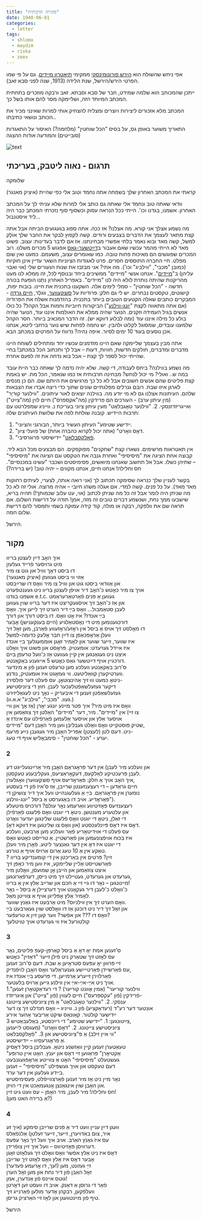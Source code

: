 ```yaml
---
title: "סקירה תרבותית"
date: 1940-06-01
categories:
  - letter
tags:
  - shlomo
  - maydim
  - rivka
  - zeev
---
```


אפי ניחש שהשולח הוא [הירש פורונומינסקי](https://yleksikon.blogspot.com/2018/07/hirsh-porudominski.html)
ממקימי [תיאטרון מיידים](https://dankenigsberg.github.io/pupko-papers/musing/1940/06/04/maydim-theatre/).
גם על פי שמו הפרטי הירש/הירשל, שנת הלידה (1913, שנה לפני סבא זאב).

ייתכן שהמכותב הוא שלמה שמידט, חבר של סבא וסבתא.
זאב ורבקה מוזכרים בתחתית המכתב המיוחד הזה, ושליימקה מסר להם אותו בשל כך.

המכתב מלא אזכורים ליצירות ויוצרים ומצליח להצחיק אותי למרות
שאינני מכיר את הכותב ונושאי כתיבתו..

התאריך משוער באופן גס, על בסיס "הכל שוחטין" (מלחמה?) האיסור על התאגדות (סובייטים) והמודעה אודות ההצגה


![text](/pupko-papers/assets/images/1940-06-01-hirsch-porudominski.jpg)


## תרגום - נאוה ליטבק, בעריכתי

שלומקה

קראתי את המכתב האחרון שלך בשמחה
אתה נחמד וטוב אלי
כפי שהיית (איציק מאנגר)

וודאי שאתה טוב ונחמד אלי שאתה גם כותב אלי למרות שלא עניתי לך על המכתב האחרון.
אשמנו, בגדנו וכו'. הייתי ככל הנראה עסוק וכשסוף סוף נזכרתי המכתב כבר היה ליד איסטנבול...

מה נשמע אצלך אני קורא. מה אצלנו? אז ככה. אתה ספוג בגעגועים הביתה אבל
אתה קצת מתאר לעצמך את הדברים בצבעים ורודים. קשה לקפוץ לבקר את החבר שלך אוֺלֶק
למשל, קשה מאד ובוא נאמר בלתי אפשרי מבחינתנו. אז אם לדבר בעדינות: עצוב. פשוט מאד
לא הייתי מהמר עכשיו שאם אעבור ב[דײַטשער-גאַס](https://en.wikipedia.org/wiki/Vokie%C4%8Di%C5%B3_Street)
אפגוש 5 מכרים משלנו.
רוב המכרים שפוגשים הם מאיכות פחות טובה. כמו שאומרים עצוב, משעמם. כמעט ואין שום מפלט.
חיי החברה התוססים חסרים. פרט לאגודות הציוניות השאר עדיין אינן חוקיות
(כמובן "מכבי", "ווילביג" וכו').
מה אתי? אני מבזבז את שנות הנעורים שלי (אוי ואבוי עליהן) ב"[מיידים](https://dankenigsberg.github.io/pupko-papers/musing/1940/06/04/maydim-theatre/)".
אנחנו אנשי "מיידים"
ממשיכים ביחד ובנוסף לַכּל, זה ממלא לנו מעט מהריקנות שהיתה נותרת לולא היה
לנו "מיידים". באפריל האחרון נתַנו הופעת בכורה חדשה - "הכל שוחטין" - סמלי לימים אלה.
השקענו בתכנית את חיינו. בובות יפות, קישוטים, טקסטים נבחרים.
יש לי גם חלק:  פרודיות על  [סוצקעווער](https://he.wikipedia.org/wiki/%D7%90%D7%91%D7%A8%D7%94%D7%9D_%D7%A1%D7%95%D7%A6%D7%A7%D7%91%D7%A8),
ווֺגלֶר,
[חיים גרַדֶה](https://he.wikipedia.org/wiki/%D7%97%D7%99%D7%99%D7%9D_%D7%92%D7%A8%D7%90%D7%93%D7%94) - המבקרים כותבים  שאלה הקטעים
הטובים ביותר בתכנית. בהזדמנות אשלח את הפרודיה (אם אתה מתאווה לקצת "[יונג-ווילנע](https://he.wikipedia.org/wiki/%D7%99%D7%95%D7%A0%D7%92_%D7%95%D7%99%D7%9C%D7%A0%D7%94)")
הביקורות חיוביות וחמות אבל הקהל? כל כולו אנשים בגיל העמידה וזקנים. הנוער שהיה
ממלא את האולמות איננו עוד, הנוער שהיה בולע כל מילה איננו עוד (ומה לבלוע דווקא יש). זה
הדבר המכאיב ביותר. חסר הקהל שלמענו עובדים, שמסוגל לקלוט ולהבין. יש נחמה לפחות שיש
נוער ברחבי ליטא,  אנחנו אכן נוסעים בעוד 10 ימים לסיור. איפה נהיה? נדווח על הפרטים במכתב
הבא.

אתה מבין בעצמך שליימקה שאם היינו מזדמנים עכשיו יחד ומתחילים לשוחח היינו מדברים
ומדברים, חולקים חדשות, חוויות, דעות – אבל לך ותכתוב הכל במכתב!
בחיי שהייתי יכול לספר לך קצת – אבל בוא נדחה את זה לפעם אחרת.

מה נשמע בווילנה? ביחס לעבודה, די קשה. שלא יהיה נדמה לך שאתה כבר היית עובד במה ש..
 ואולי? מי יכול לנחש?
מבחינה תרבותית אז כמו שנאמר, הכל מת. יש באמת קצת פליטים שהם אנשים
חשובים אבל לא כל כך מרגישים את היותם שם. הם כן מנסים לארגן איזו שבת. רובם
גנרלים מפלגתיים שונים שתוך כדי ריצה אבדו את הצבאות שלהם.
העיתונות אצלנו גם לא מי יודע מה. בווילנה יוצאים לאור עיתונים.
"ווילנער קוּריֶר" (מין עיתון ערב) - העורכים הם פרידקין (מה"אקספרס") חיים לוין
(מה"צײַט") ואייגריזדזנסקי.
2.  "ווילנער טאׇגבלאַט" מעין עיתון ציוני בעריכת נ. ווייניג שמפלרטט
עם תרבות היידיש.
קובנה שולחת לפה את שלושת העיתונים שלה:
1. "ייִדישע שטימע" העיתון העשיר ביותר, הבורגני והציוני.
2. "דאׇס וואׇרט" (אתה יכול לקרוא כהברה אחת) של פועלי ציון.
3. "[פֿאׇלקסבלאַט](https://www.nli.org.il/he/newspapers/folksbt/)" יידישיסטי פרוגרסיבי.

אין תאטראות מרשימים. נשארו קצת "שחקנים" מפוקפקים. הם מבצעים מכל הבא ליד.
קבוצה אחת הציגה את "מיסיסיפי" ואחרת גנבה את הטקסט וגם הציגה את "מיסיסיפי" – שתיהן
כשלו.
אבל אל תחשוב שאנחנו מיואשים, פסימיסטים ושכבר "עשינו במכנסיים". חס וחלילה! אנחנו חיים,
אנחנו מקווים – יהיה טוב! (יש ברירה?)

בקשר לעניין שלך כנראה שסימקה תכתוב לך (אני רואה אותה, לצערי, לעיתים רחוקות מאד מאד).
על כל פנים. קשה למדי. אם אגלה משהו חיובי – אהיה מרוצה.
אולי זה לא כל מה שניתן היה לומר אבל זה כל מה שניתן לכתוב (אוי, עט עלוב שכמותך!)
תהיה בריא, שישבעו ממך נחת, ושנשמע דברים טובים זה מזה, אמן!
תודה על דרישות השלום. אם תראה שם את וולפקה, רבקה או מולה, קוד קידה עמוקה בשמי
ותמסור להם דרישת שלום חמה.

הירשל.


## מקור

איך האׇב דײַן לעצטן בריוו  
מיט גרויסער פֿרייד געלעזן  
דו ביסט דאׇך ווויל און גוט צו מיר  
אַזוי ווי ביסט געוועזן (איציק מאנגער)  
און אַוודאי ביסטו גוט און ווויל צו מיר וואׇס דו שרײַבסט  
אויך צו מיר כאׇטש כ'האׇב דיר אויפֿן לעצטן בריוו ניט געענטפֿערט  
אשמנו בגדנו e.t.c.  געווען אַ פּנים פֿאַרטאַרעראַמט  
און אַז כ'האׇב זיך אויסגעקריצט איז דער בריוו שוין געווען  
לעבן סטאַמבול... וואׇס בײַ דיר הערט זיך לייען איך. וואׇס  
בײַ אונדז? איז אׇט וואׇס. דו ביסט דורך און דורך  
דורכגענומען מיט די נאׇסטאַלגיע (היים בענקענישן) אׇבער  
דו מאׇלסט זיך אויס אַ ביסל אין ראׇזע/ראׇזעווע  פֿאַרבן, מען זאׇל זיך  
וועלן אַראׇפּכאַפּן צו דײַן חבר אׇלעק כדומה-למשל  
איז שווער, זייער שווער און לאׇמיר זאׇגן אוממעגלעך בײַ אונדז  
איז איידל גערעדט: אומעטיק. פּראׇסט און פּשוט איך וואׇלט  
איצט ניט געגאַנגען אין קיין געוועט אַז כ'וועל טרעפן בײַם  
דורכגיין אויף דײַטשער גאַס כאׇטש 5 אייגענע באַקאַנטע.  
ס'רוב באַקאַנטע וועלכע מען טרעפֿט זענען פֿון אַ מינדער    
ווערטיקערן קוואַליטעט. ווי געזאׇגט איז אומעטיק, נודנע.  
ניטאׇ כּמעט וווּ זיך אַהינצוטאׇן. עס פֿעלט דער פולסירנ-  
דיקער געזעלשאַפֿטלעכער לעבן. חוץ די ציוניסטישע  
געזעלשאַפֿטן זענען די איבעריק – נאׇך ניט לעגאַליזירט  
(געוו.  "מכבי", "ווילביג" א.א.וו.)  
וואׇס איז מיט מיר? איך פּטר מײַנע יונגע יאׇרן (אַז אׇך און וויי  
צו זיי) אין "מיידים". מיר, דער "מיידים" האַלטן זיך צוזאַמען אין  
אויסער אַלץ און אויסער אַלעמען פֿאַרפֿילט עס אינדז אַ  
שטיק פּוסטקייט וואׇס וואׇלט געבליבן ווען מיר האׇבן דעם "מיידים,  
ניט. דעם לטן (לעצטן) אַפּריל האׇבן מיר געגעבן נײַע פּרעמ-  
יערע - "הכּל שוחטין" - סימבאׇליש אויף די טעג.  

### 2  
און וועלכע מיר לעבן) אין דער פּראׇגראַם האׇבן מיר אַרײַנגעלייגט דע  
לעבן פּרעכטיקע לאַלקעס, דעקאׇראַציעס, געקליבענע טעקסטן.  
איך האׇב אויך אַ חלק: פּאַראׇדיעס אויף סוצקעווערן וואׇגלערן,  
חיים גראַדען – די רעצענזענטן שרײַבן, אַז ס'איז פֿון די בעסטע  
נומערן אין פּראׇגראַם. בײַ אַ געלעגנהייט וועל איך דיר צושיקן די  
פּאַראׇדיע. אויב דו באַגערסט אַ ביסל "יונג-ווילנע").  
רעצענזיעס פּאׇזיטיווע וואַרעמע נאׇר עולם? דורכויס מיטעלע  
און עלטערע מענטשן. ניטאׇ די יוגנט וואׇס פֿלעגט פֿאַרפֿילן  
די זאַלן, ניטאׇ די יוגנט וואׇס פֿלעגט שלינגען יעדער וואׇרט  
(און וואׇס צו שלינגען איז דווקא דאׇ) דאׇס איז דאׇס פּײַנלעכסטע.  
עס פֿעלט די אוידיטאׇריע פֿאַר וועלכע מען אַרבעט, וועלכע  
איז בכּוח אויפֿצונעמען און פֿאַרשטיין. אַ טרייסט כאׇטש וואׇס  
די יוגנט איז דאׇ אין דער גאַנצער ליטע. פֿאׇרן מיר וועלן  
טאַקע אין אַ 10 טעג אַרום אַרויס אויף אַ טורנע.  
? זײַן? פּרטים אין באַריכטן אין די קומענדיקע בריוו  
פֿאַרשטייסט אַליין שליימקע, איז ווען מיר כאַפּן זיך  
איצט צוזאַמען און הייבן אׇן שמועסן, וואׇלטן מיר  
גערעדט און גערעדט, געטיילט זיך מיט נייסן, דערפֿאַרונגען,  
מיינונגען – נאׇר דו גיי זיי אַ חכם און שרײַב אַלץ אין אַ בריוו!  
כ'וואׇלט כ'לעבן דיר געקאׇנט אויך דערציילן אַ ביסל – נאׇר  
לאׇמיר אַלץ אׇפּלייגן אויף אַ צווייטן מאׇל.  
וואׇס הערט זיך אין ווילניוס? מיט אַרבעט איז גאַנץ שווער.  
און זאׇל זיך דיר ניט דוכטן אַז דו וואׇלסט שוין געאַרבעט בײַ  
וואׇס דו ??? און אפֿשר? ווער קען זײַן א טרעפֿער?  
קולטורעל איז ווי גערעדט אויך טויטלעך  

### 3  
ס'זענען אמת יאׇ דאׇ אַ ביסל קאַרפּן-קעפּ פּליטים, נאׇר  
עס לאׇזט זיך שטאַרק ניט פֿילן זייער "דאַזײַן" כאׇטש  
זיי פּרוּוון יאׇ עפּעס סטראׇיען אַ שבת. דעם ס'רוב זענען  
עס פֿאַרשיידן פּאַרטיייִשע גענעראַלער וואׇס האׇבן לויפֿנדיק,  
פֿאַרלוירן זייערע אַרמייען. די פּרעסע בײַ אונדז איז  
אויך ניט אײַ-אײַ-אײַ אין ווילנע גייען אַרויס בלעטער.  
1."ווילנער קוריער" (אַמין אׇוונט קוריער) ? די רעדאַקטאׇרן זענען  
פֿרידקין (פֿון "עקספּרעס") חיים לעווין (פֿון "צײַט") און אֵיגריזדז-  
ענסקי. 2. "ווילנער טאׇגבלאַט" אַ מין ציוניסטישע צײַטונג  
אונטער דער רע"ד (רעדאַקציע) פֿון נ. ווייניג – וואׇס חנדלט זיך צו דער  
ייִדישער קולטור. קאַונאַס שיקט אַריבער אַהער אירע  
3 צײַטונגען: 1. "ייִדישע שטימע" די רײַכסטע, באַלעבאַטיש,  
ציוניסטישע צייטונג. 2. "דאׇס וואׇרט" (מעגסט לייענען  
ווי איין זילב) אַ פּ"ציוניסטישע און 3. "פֿאׇלקסבלאַט"  
אַ פּראׇגרעסיוו – ייִדישיסטע.  
טעאַטערן זענען קיין וואַזשנע ניטאׇ. געבליבן ביסל דאׇסיק  
"אַקטיאׇרן" פּראַווען זיי דאׇס און יענץ. האׇט איין טרופּע  
געשטעלט "מיסיסיפי" האׇט אַ צווייטע אַראׇפּגעגנבעט  
דעם טעקסט און אויך געשפּילט "מיסיסיפי" – זענען  
ביידע געלעגן אין דער ערד.  
נאׇר מיין ניט אַז מיר זענען פֿאַרצווייפֿלט, פּעסימיסטיש  
און האׇבן שוין אינגאַנצן אׇנגעמאַכט אין די הויזן.  
חס וחלילה! מיר לעבן, מיר האׇפֿן – עס וועט גיט זיין!  
(אַ ברירה האט מען?)  
### 4  
וועגן דײַן עניין וועט דיר אַ פּנים שרײַבן סימקע (איך זע  
איר, צום באַדויערן, זייער, זייער זעלטן) אַלנפֿאַלס  
עס איז גאַנץ האַרב. אויב איך וועל זיך נאׇר עפּעס  
דערוויסן פּאׇזיטיווס – וועל איך זײַן צופֿרידן.  
דאׇס איז ניט אַלץ אפֿשר וואׇס וואׇלט זיך געלאׇזט זאׇגן  
אׇבער דאׇס איז אַלץ וואׇס לאׇזט זיך שרײַבן  
(עך, דו אׇרעמע פֿעדער!) זײַ געזונט, מען  
זאׇל האֵבן פֿון דיר נחת און מען זאׇל הערן  
גוטס איינס פֿון אַנדערן, אמן!  
פֿאַר די גרוסן אִ דאַנק. אויב דו וועסט זען דאׇרטן  
וועלפֿקען, רבקהן אׇדער מולען פֿאַרנייג זיך  
טיף פֿון מײַנטוועגן און לאׇז זיי האַרציק גריסן.  

הירשל
